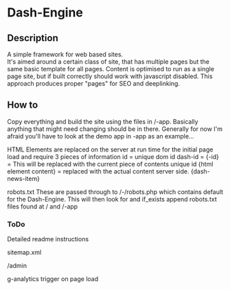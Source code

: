 # Dash-Engine


## Description
A simple framework for web based sites.  
It's aimed around a certain class of site, that has multiple pages but the same basic template for all pages.
Content is optimised to run as a single page site, but if built correctly should work with javascript disabled.
This approach produces proper "pages" for SEO and deeplinking.




## How to

Copy everything and build the site using the files in /-app. Basically anything that might need changing should be in there. 
Generally for now I'm afraid you'll have to look at the demo app in -app as an example...


HTML Elements are replaced on the server at run time for the initial page load and require 3 pieces of information
id = unique dom id
dash-id = {<id>-id} = This will be replaced with the current piece of contents unique id
{html element content} = replaced with the actual content server side. 
<span id="dash-news-item" dash-id="{dash-news-item-id}">{dash-news-item}</span>


robots.txt
These are passed through to /-/robots.php which contains default for the Dash-Engine.
This will then look for and if_exists append robots.txt files found at / and /-app



### ToDo

Detailed readme instructions

sitemap.xml

/admin

g-analytics trigger on page load
